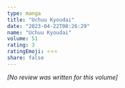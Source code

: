 ```yaml
---
type: manga
title: "Uchuu Kyoudai"
date: "2023-04-22T08:26:29"
name: "Uchuu Kyoudai"
volume: 51
rating: 3
ratingEmoji: ⭐️⭐️⭐️
share: false
---
```


*[No review was written for this volume]*
